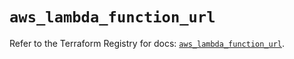 # `aws_lambda_function_url`

Refer to the Terraform Registry for docs: [`aws_lambda_function_url`](https://registry.terraform.io/providers/hashicorp/aws/6.9.0/docs/resources/lambda_function_url).
